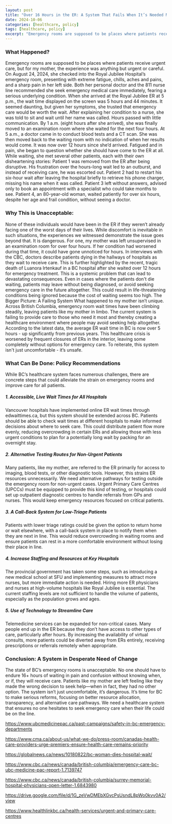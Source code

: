```yaml
---
layout: post
title: "Over 16 Hours in the ER: A System That Fails When It’s Needed Most"
date: 2024-10-06
categories: [healthcare, policy]
tags: [healthcare, policy]
excerpt: "Emergency rooms are supposed to be places where patients receive urgent care, but for my mother, the experience was anything but urgent or careful."
---
```


### What Happened?
Emergency rooms are supposed to be places where patients receive urgent care, but for my mother, the experience was anything but urgent or careful. On August 24, 2024, she checked into the Royal Jubilee Hospital’s emergency room, presenting with extreme fatigue, chills, aches and pains, and a sharp pain in her left side. Both her personal doctor and the 811 nurse line recommended she seek emergency medical care immediately, fearing a serious underlying condition.
When she arrived at the Royal Jubilee ER at 5 p.m., the wait time displayed on the screen was 5 hours and 44 minutes. It seemed daunting, but given her symptoms, she trusted that emergency care would be worth the wait. After explaining her condition to a nurse, she was told to sit and wait until her name was called.
Hours passed with little communication. By 1 a.m. (eight hours after she arrived), she was finally moved to an examination room where she waited for the next four hours. At 5 a.m., a doctor came in to conduct blood tests and a CT scan. She was then moved back to the waiting room with no indication of when her results would come.
It was now over 12 hours since she’d arrived. Fatigued and in pain, she began to question whether she should have come to the ER at all.
While waiting, she met several other patients, each with their own disheartening stories:
Patient 1 was removed from the ER after being disruptive. His frustration over the hours-long wait led to an outburst, and instead of receiving care, he was escorted out.
Patient 2 had to restart his six-hour wait after leaving the hospital briefly to retrieve his phone charger, missing his name when it was called.
Patient 3 left without answers, advised only to book an appointment with a specialist who could take months to see.
Patient 4, an 80-year-old woman, waited patiently for over six hours, despite her age and frail condition, without seeing a doctor.
### Why This is Unacceptable: 
None of these individuals would have been in the ER if they weren’t already facing one of the worst days of their lives. While discomfort is inevitable in such situations, the experiences we witnessed demonstrate the issue goes beyond that. It is dangerous.
For one, my mother was left unsupervised in an examination room for over four hours. If her condition had worsened during that time, it could have gone unnoticed for hours.
In interviews with the CBC, doctors describe patients dying in the hallways of hospitals as they wait to receive care. This is further highlighted by the recent, tragic death of Luanora Irtenkauf in a BC hospital after she waited over 12 hours for emergency treatment.
This is a systemic problem that can lead to devastating consequences. Even in cases where the patients don't die waiting, patients may leave without being diagnosed, or avoid seeking emergency care in the future altogether. This could result in life-threatening conditions being ignored because the cost of waiting seems too high.
The Bigger Picture: A Failing System
What happened to my mother isn’t unique. Across British Columbia, emergency room wait times have been climbing steadily, leaving patients like my mother in limbo. The current system is failing to provide care to those who need it most and thereby creating a healthcare environment where people may avoid seeking help altogether.
According to the latest data, the average ER wait time in BC is now over 5 hours - up significantly from previous years. This healthcare crisis is worsened by frequent closures of ERs in the interior, leaving some completely without options for emergency care. To reiterate, this system isn't just uncomfortable - it’s unsafe.
### What Can Be Done: Policy Recommendations
While BC’s healthcare system faces numerous challenges, there are concrete steps that could alleviate the strain on emergency rooms and improve care for all patients.
##### 1. Accessible, Live Wait Times for All Hospitals
Vancouver hospitals have implemented online ER wait times through edwaittimes.ca, but this system should be extended across BC. Patients should be able to check wait times at different hospitals to make informed decisions about where to seek care. This could distribute patient flow more evenly, reducing overcrowding in certain ERs and allowing those with less urgent conditions to plan for a potentially long wait by packing for an overnight stay.
##### 2. Alternative Testing Routes for Non-Urgent Patients
Many patients, like my mother, are referred to the ER primarily for access to imaging, blood tests, or other diagnostic tools. However, this strains ER resources unnecessarily. We need alternative pathways for testing outside the emergency room for non-urgent cases. Urgent Primary Care Centres (UPCCs) must be equipped to provide this kind of testing, or hospitals could set up outpatient diagnostic centres to handle referrals from GPs and nurses. This would keep emergency resources focused on critical patients.
##### 3. A Call-Back System for Low-Triage Patients
Patients with lower triage ratings could be given the option to return home or wait elsewhere, with a call-back system in place to notify them when they are next in line. This would reduce overcrowding in waiting rooms and ensure patients can rest in a more comfortable environment without losing their place in line.
##### 4. Increase Staffing and Resources at Key Hospitals
The provincial government has taken some steps, such as introducing a new medical school at SFU and implementing measures to attract more nurses, but more immediate action is needed. Hiring more ER physicians and nurses at high-volume hospitals like Royal Jubilee is essential. The current staffing levels are not sufficient to handle the volume of patients, especially as the population grows and ages.
##### 5. Use of Technology to Streamline Care
Telemedicine services can be expanded for non-critical cases. Many people end up in the ER because they don’t have access to other types of care, particularly after hours. By increasing the availability of virtual consults, more patients could be diverted away from ERs entirely, receiving prescriptions or referrals remotely when appropriate.
### Conclusion: A System in Desperate Need of Change
The state of BC’s emergency rooms is unacceptable. No one should have to endure 16+ hours of waiting in pain and confusion without knowing when, or if, they will receive care. Patients like my mother are left feeling like they made the wrong decision to seek help—when in fact, they had no other option.
The system isn’t just uncomfortable, it’s dangerous. It’s time for BC to make serious reforms, focusing on better resource allocation, transparency, and alternative care pathways. We need a healthcare system that ensures no one hesitates to seek emergency care when their life could be on the line.

https://www.ubcmedicinepac.ca/past-campaigns/safety-in-bc-emergency-departments

https://www.cma.ca/about-us/what-we-do/press-room/canadas-health-care-providers-urge-premiers-ensure-health-care-remains-priority

https://globalnews.ca/news/10180822/bc-woman-dies-hospital-wait/

https://www.cbc.ca/news/canada/british-columbia/emergency-care-bc-ubc-medicine-pac-report-1.7139747

https://www.cbc.ca/news/canada/british-columbia/surrey-memorial-hospital-physicians-open-letter-1.6843980

https://drive.google.com/file/d/1G_zeVwDMEbXGvcPsUsndL8pWo0kvv0A2/view

https://www.healthlinkbc.ca/health-services/urgent-and-primary-care-centres

